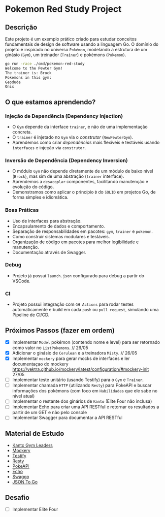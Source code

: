 # Pokemon Red Study Project

## Descrição

Este projeto é um exemplo prático criado para estudar conceitos fundamentais de design de software usando a linguagem Go.
O domínio do projeto é inspirado no universo `Pokémon`, modelando a estrutura de um ginásio (`Gym`), um treinador (`Trainer`) e pokémons (`Pokemon`).

```bash
go run -race ./cmd/pokemon-red-study
Welcome to the Pewter Gym!
The trainer is: Brock
Pokemons in this gym:
Geodude
Onix
```

## O que estamos aprendendo?

### Injeção de Dependência (Dependency Injection)

- O `Gym` depende da interface `trainer`, e não de uma implementação concreta.
- O `trainer` é injetado no `Gym` via o *construtor* (`NewPewterGym`).
- Aprendemos como criar *dependências* mais flexíveis e testáveis usando `interfaces` e injeção via `construtor`.

### Inversão de Dependência (Dependency Inversion)

- O módulo `Gym` não depende diretamente de um módulo de baixo nível (`Brock`), mas sim de uma abstração (`trainer` interface).
- Aprendemos a `desacoplar` componentes, facilitando manutenção e evolução do código.
- Demonstramos como aplicar o princípio `D` do `SOLID` em projetos Go, de forma simples e idiomática.

### Boas Práticas

- Uso de interfaces para abstração.
- Encapsulamento de dados e comportamento.
- Separação de responsabilidades em pacotes: `gym`, `trainer` e `pokemon`.
- Como construir sistemas modulares e testáveis.
- Organização de código em pacotes para melhor legibilidade e manutenção.
- Documentação através de Swagger.


### Debug
- Projeto já possui `launch.json` configurado para debug a partir do VSCode.

### CI
- Projeto possui integração com `GH Actions` para rodar testes automaticamente e build em cada `push` ou `pull request`, simulando uma Pipeline de CI/CD.

## Próximos Passos (fazer em ordem)

- [x] Implementar `Model` pokémon (contendo nome e level) para ser retornado como valor no `ListPokemons`. // 26/05
- [x] Adicionar o ginásio de `Cerulean` e a treinadora `Misty`. // 26/05
- [x] Implementar `mockery` para gerar mocks de interfaces e ler documentaçao do mockery https://vektra.github.io/mockery/latest/configuration/#mockery-init 27/05
- [ ] Implementar teste unitário (usando Testify) para o `Gym` e `Trainer`.
- [ ] Implementar chamada `HTTP` (utilizando `Resty`) para PokeAPI e buscar informações dos pokémons (com foco em `Habilidades` que ele sabe no nível atual)
- [ ] Implementar o restante dos ginários de `Kanto` (Elite Four não inclusa)
- [ ] Implementar Echo para criar uma API RESTful e retornar os resultados a partir de um GET e não pelo console
- [ ] Implementar Swagger para documentar a API RESTful

## Material de Estudo

- [Kanto Gym Leaders](https://pokemondb.net/red-blue/gymleaders-elitefour)
- [Mockery](https://vektra.github.io/mockery/latest/)
- [Testify](https://github.com/stretchr/testify)
- [Resty](https://github.com/go-resty/resty)
- [PokeAPI](https://pokeapi.co/)
- [Echo](https://echo.labstack.com/docs)
- [Swaggo](https://github.com/swaggo/echo-swagger)
- [JSON To Go](https://mholt.github.io/json-to-go/)


## Desafio

- [ ] Implementar Elite Four
